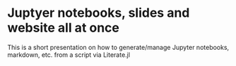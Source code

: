 # Juptyer notebooks, slides and website all at once

This is a short presentation on how to generate/manage Jupyter
notebooks, markdown, etc. from a script via Literate.jl
